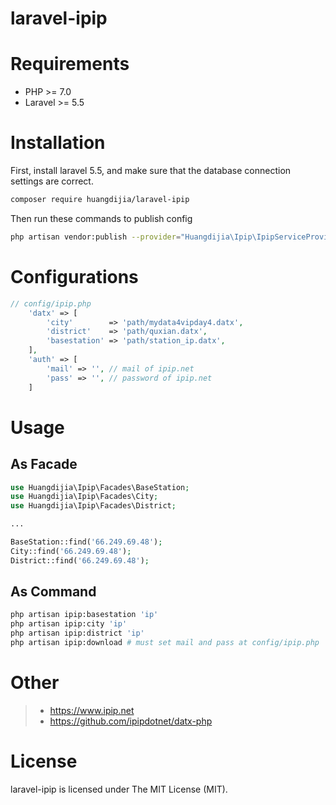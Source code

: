 # laravel-ipip

# Requirements

* PHP >= 7.0
* Laravel >= 5.5

# Installation

First, install laravel 5.5, and make sure that the database connection settings are correct.

~~~bash
composer require huangdijia/laravel-ipip
~~~

Then run these commands to publish config

~~~bash
php artisan vendor:publish --provider="Huangdijia\Ipip\IpipServiceProvider"
~~~

# Configurations

~~~php
// config/ipip.php
    'datx' => [
        'city'        => 'path/mydata4vipday4.datx',
        'district'    => 'path/quxian.datx',
        'basestation' => 'path/station_ip.datx',
    ],
    'auth' => [
        'mail' => '', // mail of ipip.net
        'pass' => '', // password of ipip.net
    ]
~~~

# Usage

## As Facade

~~~php
use Huangdijia\Ipip\Facades\BaseStation;
use Huangdijia\Ipip\Facades\City;
use Huangdijia\Ipip\Facades\District;

...

BaseStation::find('66.249.69.48');
City::find('66.249.69.48');
District::find('66.249.69.48');

~~~

## As Command

~~~bash
php artisan ipip:basestation 'ip'
php artisan ipip:city 'ip'
php artisan ipip:district 'ip'
php artisan ipip:download # must set mail and pass at config/ipip.php
~~~

# Other

> * https://www.ipip.net
> * https://github.com/ipipdotnet/datx-php

# License

laravel-ipip is licensed under The MIT License (MIT).